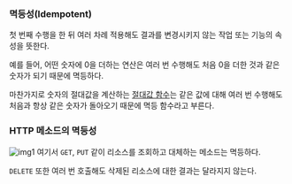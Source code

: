 ### 멱등성(Idempotent)
첫 번째 수행을 한 뒤 여러 차례 적용해도 결과를 변경시키지 않는 작업 또는 기능의 속성을 뜻한다.

예를 들어, 어떤 숫자에 0을 더하는 연산은 여러 번 수행해도 처음 0을 더한 것과 같은 숫자가 되기 때문에 멱등하다.

마찬가지로 숫자의 절대값을 계산하는 [절대값 함수](https://en.wikipedia.org/wiki/Absolute_value#Absolute_value_function)는 같은 값에 대해 여러 번 수행해도 처음과 항상 같은 숫자가 돌아오기 때문에 멱등 함수라고 부른다.

### HTTP 메소드의 멱등성
![img1](https://core-cdn-fe.toss.im/image/optimize/?src=https://static.toss-internal.com/ipd-tcs/toss_core/live/59474144-e457-4281-80ee-a14e2f06f5a9?&w=3840&q=75)
여기서 `GET`, `PUT` 같이 리소스를 조회하고 대체하는 메소드는 멱등하다.

`DELETE` 또한 여러 번 호출해도 삭제된 리소스에 대한 결과는 달라지지 않는다.
